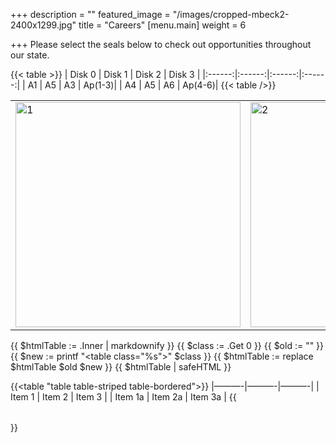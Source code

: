 +++
description = ""
featured_image = "/images/cropped-mbeck2-2400x1299.jpg"
title = "Careers"
[menu.main]
weight = 6

+++
Please select the seals below to check out opportunities throughout our state.

{{< table >}}
| Disk 0 | Disk 1 | Disk 2 | Disk 3 |
|:------:|:------:|:------:|:------:|
|  A1    |   A5   |   A3   | Ap(1-3)|
|  A4    |   A5   |   A6   | Ap(4-6)|
{{< table />}}

<div>
<table>
<tr>
<td><img src="/images/apache.png" alt="1" width=360px height=360px></td>
<td><img src="/images/cochise.jpg" alt="2" width=360px height=360px></td>
</tr>
</table>
</div>

{{ $htmlTable := .Inner | markdownify }}
{{ $class := .Get 0 }}
{{ $old := "<table>" }}
{{ $new := printf "<table class=\"%s\">" $class }}
{{ $htmlTable := replace $htmlTable $old $new }}
{{ $htmlTable | safeHTML }}
  
{{<table "table table-striped table-bordered">}}
|———-|———-|———-|
| Item 1   | Item 2   | Item 3   |
| Item 1a  | Item 2a  | Item 3a  |
{{</table>}}